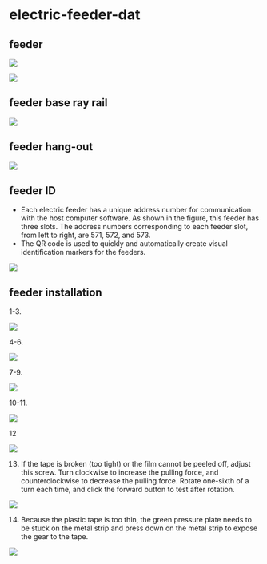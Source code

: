 
# electric-feeder-dat

## feeder 

![](2025-04-02-16-36-14.png)

![](2025-04-02-17-29-11.png)




## feeder base ray rail 

![](2025-04-02-16-36-40.png)



## feeder hang-out 

![](2025-04-02-16-35-53.png)




## feeder ID 

- Each electric feeder has a unique address number for communication with the host computer software. As shown in the figure, this feeder has three slots. The address numbers corresponding to each feeder slot, from left to right, are 571, 572, and 573.
- The QR code is used to quickly and automatically create visual identification markers for the feeders.

![](2025-04-02-14-00-01.png)


## feeder installation 

1-3. 

![](2025-04-02-14-08-06.png)

4-6. 

![](2025-04-02-14-08-53.png)

7-9.

![](2025-04-02-14-09-20.png)

10-11. 

![](2025-04-02-14-09-46.png)

12 

![](2025-04-02-14-12-35.png)

13. If the tape is broken (too tight) or the film cannot be peeled off, adjust this screw. Turn clockwise to increase the pulling force, and counterclockwise to decrease the pulling force. Rotate one-sixth of a turn each time, and click the forward button to test after rotation.

![](2025-04-02-14-12-57.png)

14. Because the plastic tape is too thin, the green pressure plate needs to be stuck on the metal strip and press down on the metal strip to expose the gear to the tape.

![](2025-04-02-14-13-23.png)